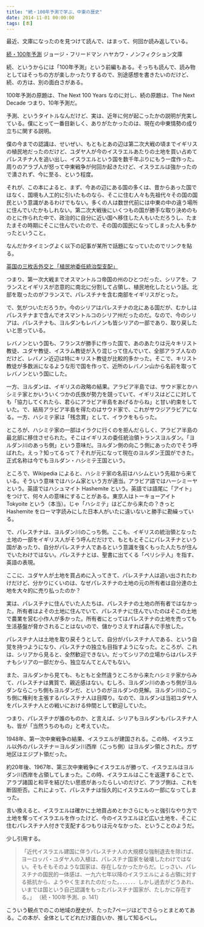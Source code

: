 ```yaml
---
title: "続・100年予測で学ぶ、中東の歴史"
date: 2014-11-01 00:00:00
tags: [本]
---
```


最近、文庫になったのを見つけて読んで、はまって、何回か読み返している。 

  


[続・100年予測](http://www.hayakawa-online.co.jp/product/books/90416.html) ジョージ・フリードマン ハヤカワ・ノンフィクション文庫 

  


続、というからには「100年予測」という前編もある。そっちも読んで、読み物としてはそっちの方が楽しかったりするので、別途感想を書きたいのだけど、続、の方は、別の面白さがある。 

  


100年予測の原題は、The Next 100 Years なのに対し、続の原題は、The Next Decade つまり、10年予測だ。 

  


予測、というタイトルなんだけど、実は、近年に何が起こったかの説明が充実している。僕にとって一番目新しく、ありがたかったのは、現在の中東情勢の成り立ちに関する説明。 

  


僕の今までの認識は、せいぜい、もともとあの辺は第二次大戦の頃までイギリスの植民地だったのだけど、ユダヤ人が今のイスラエルあたりの土地を買い占めてパレスチナ人を追い出し、イスラエルという国を数千年ぶりにもう一度作った。周りのアラブ人が怒って中東戦争が何回か起きたけど、イスラエルは強かったので潰されず、今に至る、という程度。 

  


それが、この本によると、まず、今あの辺にある国の多くは、昔からあった国ではなく、国境も人工的に引いたものなら、そこに住む人々も先祖代々その国の国民という意識があるわけでもない。多くの人は数世代前には中東の中の違う場所に住んでいたかもしれない。第二次大戦後にいくつもの国が勝手な取り決めのものとに作られた中で、政治的に自分に近い国へ移住した人もいただろうし、たまたまその時期にそこに住んでいたので、その国の国民になってしまった人も多かったということ。 

  


なんだかタイミングよく以下の記事が某所で話題になっていたのでリンクを貼る。 

  


[英国の三枚舌外交と「植民地委任統治型支配」](http://kousyou.cc/archives/4109)

  


つまり、第一次大戦までオスマントルコ帝国の州のひとつだった、シリアを、フランスとイギリスが恣意的に南北に分割して占領し、植民地化したという話。北部を取ったのがフランスで、パレスチナを含む南部をイギリスがとった。 

  


で、気がついただろうか。今のシリアはパレスチナの北にある国だが、むかしはパレスチナまで含んでオスマントルコのシリア州だったのだ。なので、今のシリアは、パレスチナも、ヨルダンもレバノンも皆シリアの一部であり、取り戻したいと思っている。 

  


レバノンという国も、フランスが勝手に作った国で、あのあたりは元々キリスト教徒、ユダヤ教徒、イスラム教徒が入り混じって住んでいて、全部アラブ人なのだけど、レバノン近辺は特にキリスト教徒が比較的多かった。そこで、キリスト教徒が多数派になるような形で国を作って、近所のレバノン山から名前を取ってレバノンという国にした。 

  


一方、ヨルダンは、イギリスの政略の結果。アラビア半島では、サウド家とかハシミテ家とかいういくつかの氏族が勢力を競っていて、イギリスはどこに対しても「協力してくれたら、君らにアラビア半島をあげるからね」と甘い約束をしていた。で、結局アラビア半島を得たのはサウド家で、これがサウジアラビアになる。一方、ハシミテ家は「残念賞」として、イラクをもらった。 

  


ところが、ハシミテ家の一部はイラクに行くのを拒んだらしく、アラビア半島の最北部に移住させられた。そこはイギリスの委任統治領トランスヨルダン。「ヨルダン川のあっち側」という意味だ。ヨルダン側の向こう側にあったのでそう呼ばれた。えっ？知ってるって？それが元になって現在のヨルダン王国ができた。正式名称は今でもヨルダン・ハシミテ王国という。 

  


ところで、Wikipedia によると、ハシミテ家の名前はハシムという先祖から来ている。そういう意味ではハシム家という方が適当。アラビア語ではハーシミーヤという。英語ではハシュマイト Hashemite という。英語では語尾に「アイト」をつけて、何々人の意味にすることがある。東京人はトーキョーアイト Tokyoite という（本当）。じゃ「ハシミテ」はどこから来たの？きっと Hashemite をローマ字読みにした日本人がいたに違いないと勝手に勘繰っている。 

  


で、パレスチナは、ヨルダン川のこっち側。ここも、イギリスの統治領となった土地の一部をイギリス人がそう呼んだだけで、もともとそこにパレスチナという国があったり、自分がパレスチナ人であるという意識を強くもった人たちが住んでいたわけではない。パレスチナとは、聖書に出てくる「ペリシテ人」を指す、英語の表現。 

  


ここに、ユダヤ人が土地を買占めに入ってきて、パレスチナ人は追い出されたわけだけど、分かりにくいのは、なぜパレスチナの土地の元の所有者は自分達の土地を大々的に売り払ったのか？ 

  


実は、パレスチナに住んでいた人たちは、パレスチナの土地の所有者ではなかった。所有者はよその土地に住んでいて、パレスチナに住んでいたのはそこの土地で農業を営む小作人が多かった。所有者にとってはパレスチナの土地を売っても生活基盤が脅かされることはないので、儲かりさえすれば喜んで手放した。 

  


パレスチナ人は土地を取り戻そうとして、自分がパレスチナ人である、という自覚を持つようになり、パレスチナの独立も目指すようになった。ところが、これは、シリアから見ると、全然歓迎できない。だってシリアの立場からはパレスチナもシリアの一部だから、独立なんてとんでもない。 

  


また、ヨルダンから見ても、もともと全然違うところから来たハシミテ家からみて、パレスチナは異質で、親近感はない。むしろ、ヨルダン川のあっち側がヨルダンならこっち側もヨルダンだ、というのがヨルダンの見解。ヨルダン川のこっち側に権利を主張するパレスチナ人は目障り。なので、ヨルダンは当初ユダヤ人をパレスチナ人との戦いにおける仲間として歓迎していた。 

  


つまり、パレスチナが誰のものか、と言えば、シリアもヨルダンもパレスチナ人も、皆が「当然うちのもの」と考えていた。 

  


1948年、第一次中東戦争の結果、イスラエルが建国される。この時、イスラエル以外のパレスチナ＝ヨルダン川西岸（こっち側）はヨルダン領とされた。ガザ地区はエジプト領だった。 

  


約20年後、1967年、第三次中東戦争にイスラエルが勝って、イスラエルはヨルダン川西岸を占領してしまった。この時、イスラエルはここを返還することで、アラブ諸国と和平を結びたい思惑があったらしいのだけど、アラブ側は、これを断固拒否。これによって、パレスチナは恒久的にイスラエルの一部になってしまった。 

  


言い換えると、イスラエルは確かに土地買占めとかさらにもっと強引なやり方で土地を奪ってイスラエルを作ったけど、今のイスラエルほど広い土地を、そこに住むパレスチナ人付きで支配するつもりは元々なかった、ということのようだ。 

  


少し引用する。 

  


> 「近代イスラエル建国に伴うパレスチナ人の大規模な強制退去を除けば、ヨーロッパ・ユダヤ人の入植は、パレスチナ国家を破壊したわけではない。そもそもそのような国家は、存在しなかったからだ。じっさい、パレスチナの国民的一体感は、一九六七年以降のイスラエルによる占領に対する抵抗から、ようやく生まれたのだった。．．．．．．しかし過去がどうあれ、いまでは国という自己認識をもったパレスチナ国家が、たしかに存在する。」 （続・100年予測、p. 141） 

  


こういう観点でのこの地域の歴史が、たった7ページほどでさらっとまとめてある。この本が、全体としてどれだけ面白いか、推して知るべし。
